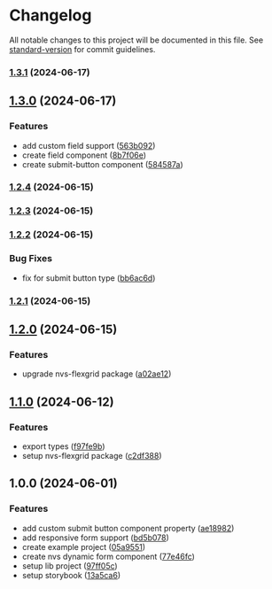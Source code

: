 # Changelog

All notable changes to this project will be documented in this file. See [standard-version](https://github.com/conventional-changelog/standard-version) for commit guidelines.

### [1.3.1](https://github.com/@nvs-dynamic-form/react-core/compare/v1.3.0...v1.3.1) (2024-06-17)

## [1.3.0](https://github.com/@nvs-dynamic-form/react-core/compare/v1.2.4...v1.3.0) (2024-06-17)


### Features

* add custom field support ([563b092](https://github.com/@nvs-dynamic-form/react-core/commit/563b0923ed3565bd938b01ee1660da2152d9542f))
* create field component ([8b7f06e](https://github.com/@nvs-dynamic-form/react-core/commit/8b7f06e5c9158046400250eca0ed11a1566c428c))
* create submit-button component ([584587a](https://github.com/@nvs-dynamic-form/react-core/commit/584587ad90037db63ee6f677191003a438fa4663))

### [1.2.4](https://github.com/@nvs-dynamic-form/react-core/compare/v1.2.3...v1.2.4) (2024-06-15)

### [1.2.3](https://github.com/@nvs-dynamic-form/react-core/compare/v1.2.2...v1.2.3) (2024-06-15)

### [1.2.2](https://github.com/@nvs-dynamic-form/react-core/compare/v1.2.1...v1.2.2) (2024-06-15)


### Bug Fixes

* fix for submit button type ([bb6ac6d](https://github.com/@nvs-dynamic-form/react-core/commit/bb6ac6db5ac310648695c43a642702744b99d42b))

### [1.2.1](https://github.com/@nvs-dynamic-form/react-core/compare/v1.2.0...v1.2.1) (2024-06-15)

## [1.2.0](https://github.com/@nvs-dynamic-form/react-core/compare/v1.1.0...v1.2.0) (2024-06-15)


### Features

* upgrade nvs-flexgrid package ([a02ae12](https://github.com/@nvs-dynamic-form/react-core/commit/a02ae126438e393e2fabbdda13f5beea0ef6471d))

## [1.1.0](https://github.com/@nvs-dynamic-form/react-core/compare/v1.0.0...v1.1.0) (2024-06-12)


### Features

* export types ([f97fe9b](https://github.com/@nvs-dynamic-form/react-core/commit/f97fe9be73f495b382fb177d4348bb1debc8fb80))
* setup nvs-flexgrid package ([c2df388](https://github.com/@nvs-dynamic-form/react-core/commit/c2df388f9ad2395c480a1f7ffc87726a9cf2aca2))

## 1.0.0 (2024-06-01)


### Features

* add custom submit button component property ([ae18982](https://github.com/@nvs-dynamic-form/react-core/commit/ae18982bd1acbfd68f445c9fcb1dcfbc2c52b07c))
* add responsive form support ([bd5b078](https://github.com/@nvs-dynamic-form/react-core/commit/bd5b078742170380828b5ff096f39bad809690c5))
* create example project ([05a9551](https://github.com/@nvs-dynamic-form/react-core/commit/05a95518eb72d2df3f62dbc2e247a6c8108421bb))
* create nvs dynamic form component ([77e46fc](https://github.com/@nvs-dynamic-form/react-core/commit/77e46fcb83f258d9c8c7ee81c535589abe7fa2e2))
* setup lib project ([97ff05c](https://github.com/@nvs-dynamic-form/react-core/commit/97ff05ce92a28df9a60d94d73c1da1be63cd2a50))
* setup storybook ([13a5ca6](https://github.com/@nvs-dynamic-form/react-core/commit/13a5ca682e30d9d77ff5cc1cea43e75ccc9c3327))
